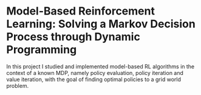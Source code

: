 # Model-Based Reinforcement Learning: Solving a Markov Decision Process through Dynamic Programming

In this project I studied and implemented model-based RL algorithms in the context of a known MDP, namely policy evaluation, policy iteration and value iteration, with the goal of finding optimal policies to a grid world problem. 